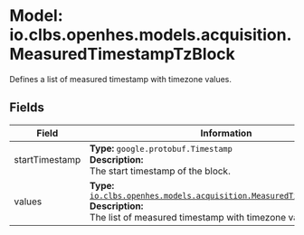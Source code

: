 # Model: io.clbs.openhes.models.acquisition.MeasuredTimestampTzBlock

Defines a list of measured timestamp with timezone values.

## Fields

| Field | Information |
| --- | --- |
| startTimestamp | <b>Type:</b> `google.protobuf.Timestamp`<br><b>Description:</b><br>The start timestamp of the block. |
| values | <b>Type:</b> [`io.clbs.openhes.models.acquisition.MeasuredTimestampTzValue`](model-io-clbs-openhes-models-acquisition-measuredtimestamptzvalue.md)<br><b>Description:</b><br>The list of measured timestamp with timezone values. |


